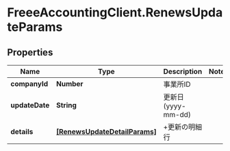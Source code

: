 # FreeeAccountingClient.RenewsUpdateParams

## Properties
Name | Type | Description | Notes
------------ | ------------- | ------------- | -------------
**companyId** | **Number** | 事業所ID | 
**updateDate** | **String** | 更新日 (yyyy-mm-dd) | 
**details** | [**[RenewsUpdateDetailParams]**](RenewsUpdateDetailParams.md) | +更新の明細行 | 


